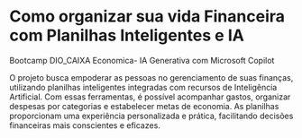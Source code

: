 # Como organizar sua vida Financeira com Planilhas Inteligentes e IA
Bootcamp DIO_CAIXA Economica- IA Generativa com Microsoft Copilot

O projeto busca empoderar as pessoas no gerenciamento de suas finanças, utilizando planilhas inteligentes integradas com recursos de Inteligência Artificial. Com essas ferramentas, é possível acompanhar gastos, organizar despesas por categorias e estabelecer metas de economia. As planilhas proporcionam uma experiência personalizada e prática, facilitando decisões financeiras mais conscientes e eficazes.

